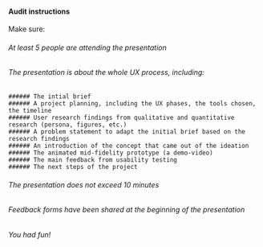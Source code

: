 #### Audit instructions

Make sure: 

###### At least 5 people are attending the presentation
###### The presentation is about the whole UX process, including:
    ###### The intial brief
    ###### A project planning, including the UX phases, the tools chosen, the timeline
    ###### User research findings from qualitative and quantitative research (persona, figures, etc.)
    ###### A problem statement to adapt the initial brief based on the research findings
    ###### An introduction of the concept that came out of the ideation
    ###### The animated mid-fidelity prototype (a demo-video)
    ###### The main feedback from usability testing
    ###### The next steps of the project
###### The presentation does not exceed 10 minutes
###### Feedback forms have been shared at the beginning of the presentation
###### You had fun!